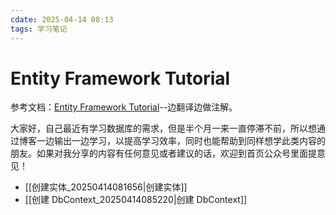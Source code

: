 ```yaml
---
cdate: 2025-04-14 08:13
tags: 学习笔记 
---
```


# Entity Framework Tutorial

参考文档：[Entity Framework Tutorial](https://www.entityframeworktutorial.net/)--边翻译边做注解。

大家好，自己最近有学习数据库的需求，但是半个月一来一直停滞不前，所以想通过博客一边输出一边学习，以提高学习效率，同时也能帮助到同样想学此类内容的朋友。如果对我分享的内容有任何意见或者建议的话，欢迎到首页公众号里面提意见！

- [[创建实体_20250414081656|创建实体]]
- [[创建 DbContext_20250414085220|创建 DbContext]]